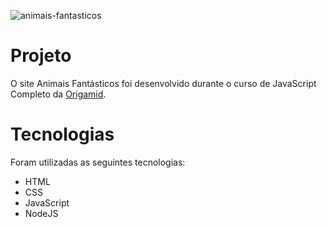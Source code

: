 
![animais-fantasticos](https://user-images.githubusercontent.com/47981348/124533087-1b978c80-dde8-11eb-922f-a114efb9de95.jpg)
# Projeto
O site Animais Fantásticos foi desenvolvido durante o curso de JavaScript Completo da [Origamid](https://www.origamid.com/).
# Tecnologias
Foram utilizadas as seguintes tecnologias:
- HTML
- CSS
- JavaScript
- NodeJS



